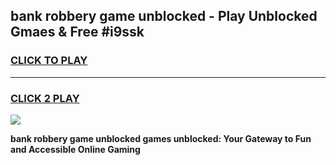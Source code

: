 
## bank robbery game unblocked - Play Unblocked Gmaes & Free #i9ssk
<h3>
<a href="https://premium.freeplayer.one?title=bank_robbery_game_unblocked&ref=01M">CLICK TO PLAY</a></h3>
<hr>

<h3>
<a href="https://premium.freeplayer.one?title=bank_robbery_game_unblocked&ref=01M">CLICK 2 PLAY</a>
  
</h3>

<a href="https://premium.freeplayer.one?title=bank_robbery_game_unblocked&ref=01M"><img src="https://clearcache.store/games.png"></a>


**bank robbery game unblocked games unblocked: Your Gateway to Fun and Accessible Online Gaming**
